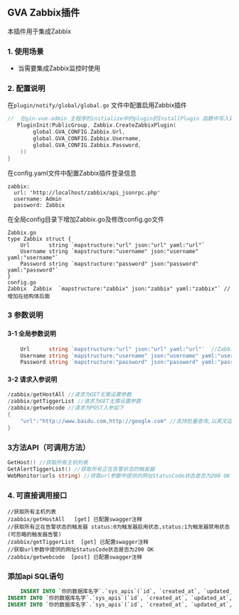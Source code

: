 ## GVA Zabbix插件

本插件用于集成Zabbix

### 1. 使用场景

- 当需要集成Zabbix监控时使用

### 2. 配置说明

在`plugin/notify/global/global.go` 文件中配置启用Zabbix插件

```go
//  在gin-vue-admin 主程序的initialize中的plugin的InstallPlugin 函数中写入如下代码
   PluginInit(PublicGroup, Zabbix.CreateZabbixPlugin(
		global.GVA_CONFIG.Zabbix.Url,
		global.GVA_CONFIG.Zabbix.Username,
		global.GVA_CONFIG.Zabbix.Password,
	))
}
```

在config.yaml文件中配置Zabbix插件登录信息

	zabbix:
	  url: 'http://localhost/zabbix/api_jsonrpc.php'
	  username: Admin
	  password: Zabbix
在全局config目录下增加Zabbix.go及修改config.go文件

	Zabbix.go
	type Zabbix struct {
		Url      string `mapstructure:"url" json:"url" yaml:"url"`
		Username string `mapstructure:"username" json:"username" yaml:"username"`
		Password string `mapstructure:"password" json:"password" yaml:"password"`
	}
	config.go
	Zabbix  Zabbix  `mapstructure:"zabbix" json:"zabbix" yaml:"zabbix"` //增加在结构体后面

### 3 参数说明

#### 3-1 全局参数说明

```go
	Url      string `mapstructure:"url" json:"url" yaml:"url"`  //ZabbixAPI接口地址
	Username string `mapstructure:"username" json:"username" yaml:"username"` //Zabbix用户名
	Password string `mapstructure:"password" json:"password" yaml:"password"` //Zabbix密码
```
#### 3-2 请求入参说明
```go
/zabbix/getHostAll //请求为GET无需设置参数
/zabbix/getTiggerList //请求为GET无需设置参数
/zabbix/getwebcode //请求为POST入参如下
{
    "url":"http://www.baidu.com,http://google.com" //支持批量查询,以英文逗号分割
}
```

### 3方法API（可调用方法）
```go
GetHost() //获取所有主机列表
GetAlertTiggerList() //获取所有正在告警状态的触发器
WebMonitor(urls string) //获取url参数中提供的网址StatusCode状态是否为200 OK
```

### 4. 可直接调用接口

    //获取所有主机列表
    /zabbix/getHostAll   [get] 已配置swagger注释
    //获取所有正在告警状态的触发器 status:0为触发器启用状态,status:1为触发器禁用状态(可忽略的触发器告警)
    /zabbix/getTiggerList  [get] 已配置swagger注释
    //获取url参数中提供的网址StatusCode状态是否为200 OK
    /zabbix/getwebcode  [post] 已配置swagger注释
    

### 添加api SQL语句

```sql
    INSERT INTO `你的数据库名字`.`sys_apis`(`id`, `created_at`, `updated_at`, `deleted_at`, `path`, `description`, `api_group`, `method`) VALUES (104, '2022-04-12 10:33:05.000', '2022-04-12 10:33:05.000', NULL, '/zabbix/getHostAll', 'Zabbix主机列表', 'Zabbix', 'GET');
INSERT INTO `你的数据库名字`.`sys_apis`(`id`, `created_at`, `updated_at`, `deleted_at`, `path`, `description`, `api_group`, `method`) VALUES (106, '2022-04-12 15:03:31.302', '2022-04-12 15:03:31.302', NULL, '/zabbix/getwebcode', '监控网页状态组件', 'Zabbix', 'POST');
INSERT INTO `你的数据库名字`.`sys_apis`(`id`, `created_at`, `updated_at`, `deleted_at`, `path`, `description`, `api_group`, `method`) VALUES (108, '2022-04-13 16:23:07.714', '2022-04-13 16:23:07.714', NULL, '/zabbix/getTiggerList', '获取正在触发的告警列表', 'Zabbix', 'GET');
```
